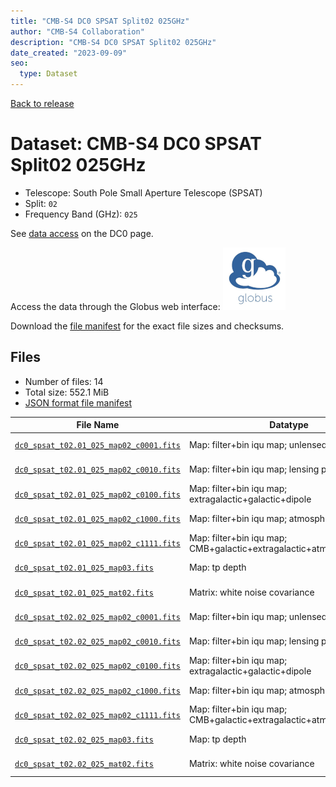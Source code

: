 ```yaml
---
title: "CMB-S4 DC0 SPSAT Split02 025GHz"
author: "CMB-S4 Collaboration"
description: "CMB-S4 DC0 SPSAT Split02 025GHz"
date_created: "2023-09-09"
seo:
  type: Dataset
---
```


[Back to release](./dc0.html#datasets)

# Dataset: CMB-S4 DC0 SPSAT Split02 025GHz

- Telescope: South Pole Small Aperture Telescope (SPSAT) 
- Split: `02`
- Frequency Band (GHz): `025`

See [data access](./dc0.html#data-access) on the DC0 page.

Access the data through the Globus web interface: [![Download via Globus](images/globus-logo.png)](https://app.globus.org/file-manager?origin_id=38f01147-f09e-483d-a552-3866669a846d&origin_path=%2Fdatareleases%2Fdc0%2Fmission%2Fspsat%2Fsplit02%2F025%2F)

Download the [file manifest](https://g-456d30.0ed28.75bc.data.globus.org/datareleases/dc0/mission/spsat/split02/025/manifest.json) for the exact file sizes and checksums.

## Files

- Number of files: 14
- Total size: 552.1 MiB
- [JSON format file manifest](https://g-456d30.0ed28.75bc.data.globus.org/datareleases/dc0/mission/spsat/split02/025/manifest.json)

|                                                                                File Name                                                                                |                               Datatype                               |   Size   |
| ----------------------------------------------------------------------------------------------------------------------------------------------------------------------- | -------------------------------------------------------------------- | -------- |
| [`dc0_spsat_t02.01_025_map02_c0001.fits`](https://g-456d30.0ed28.75bc.data.globus.org/datareleases/dc0/mission/spsat/split02/025/dc0_spsat_t02.01_025_map02_c0001.fits) | Map: filter+bin iqu map; unlensed primary CMB                        | 36.0 MiB |
| [`dc0_spsat_t02.01_025_map02_c0010.fits`](https://g-456d30.0ed28.75bc.data.globus.org/datareleases/dc0/mission/spsat/split02/025/dc0_spsat_t02.01_025_map02_c0010.fits) | Map: filter+bin iqu map; lensing perturbation                        | 36.0 MiB |
| [`dc0_spsat_t02.01_025_map02_c0100.fits`](https://g-456d30.0ed28.75bc.data.globus.org/datareleases/dc0/mission/spsat/split02/025/dc0_spsat_t02.01_025_map02_c0100.fits) | Map: filter+bin iqu map; extragalactic+galactic+dipole               | 36.0 MiB |
| [`dc0_spsat_t02.01_025_map02_c1000.fits`](https://g-456d30.0ed28.75bc.data.globus.org/datareleases/dc0/mission/spsat/split02/025/dc0_spsat_t02.01_025_map02_c1000.fits) | Map: filter+bin iqu map; atmosphere+noise                            | 36.0 MiB |
| [`dc0_spsat_t02.01_025_map02_c1111.fits`](https://g-456d30.0ed28.75bc.data.globus.org/datareleases/dc0/mission/spsat/split02/025/dc0_spsat_t02.01_025_map02_c1111.fits) | Map: filter+bin iqu map; CMB+galactic+extragalactic+atmosphere+noise | 36.0 MiB |
| [`dc0_spsat_t02.01_025_map03.fits`](https://g-456d30.0ed28.75bc.data.globus.org/datareleases/dc0/mission/spsat/split02/025/dc0_spsat_t02.01_025_map03.fits)             | Map: tp depth                                                        | 24.0 MiB |
| [`dc0_spsat_t02.01_025_mat02.fits`](https://g-456d30.0ed28.75bc.data.globus.org/datareleases/dc0/mission/spsat/split02/025/dc0_spsat_t02.01_025_mat02.fits)             | Matrix: white noise covariance                                       | 72.0 MiB |
| [`dc0_spsat_t02.02_025_map02_c0001.fits`](https://g-456d30.0ed28.75bc.data.globus.org/datareleases/dc0/mission/spsat/split02/025/dc0_spsat_t02.02_025_map02_c0001.fits) | Map: filter+bin iqu map; unlensed primary CMB                        | 36.0 MiB |
| [`dc0_spsat_t02.02_025_map02_c0010.fits`](https://g-456d30.0ed28.75bc.data.globus.org/datareleases/dc0/mission/spsat/split02/025/dc0_spsat_t02.02_025_map02_c0010.fits) | Map: filter+bin iqu map; lensing perturbation                        | 36.0 MiB |
| [`dc0_spsat_t02.02_025_map02_c0100.fits`](https://g-456d30.0ed28.75bc.data.globus.org/datareleases/dc0/mission/spsat/split02/025/dc0_spsat_t02.02_025_map02_c0100.fits) | Map: filter+bin iqu map; extragalactic+galactic+dipole               | 36.0 MiB |
| [`dc0_spsat_t02.02_025_map02_c1000.fits`](https://g-456d30.0ed28.75bc.data.globus.org/datareleases/dc0/mission/spsat/split02/025/dc0_spsat_t02.02_025_map02_c1000.fits) | Map: filter+bin iqu map; atmosphere+noise                            | 36.0 MiB |
| [`dc0_spsat_t02.02_025_map02_c1111.fits`](https://g-456d30.0ed28.75bc.data.globus.org/datareleases/dc0/mission/spsat/split02/025/dc0_spsat_t02.02_025_map02_c1111.fits) | Map: filter+bin iqu map; CMB+galactic+extragalactic+atmosphere+noise | 36.0 MiB |
| [`dc0_spsat_t02.02_025_map03.fits`](https://g-456d30.0ed28.75bc.data.globus.org/datareleases/dc0/mission/spsat/split02/025/dc0_spsat_t02.02_025_map03.fits)             | Map: tp depth                                                        | 24.0 MiB |
| [`dc0_spsat_t02.02_025_mat02.fits`](https://g-456d30.0ed28.75bc.data.globus.org/datareleases/dc0/mission/spsat/split02/025/dc0_spsat_t02.02_025_mat02.fits)             | Matrix: white noise covariance                                       | 72.0 MiB |
